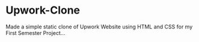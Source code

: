 # Upwork-Clone
 Made a simple static clone of Upwork Website using HTML and CSS for my First Semester Project...
